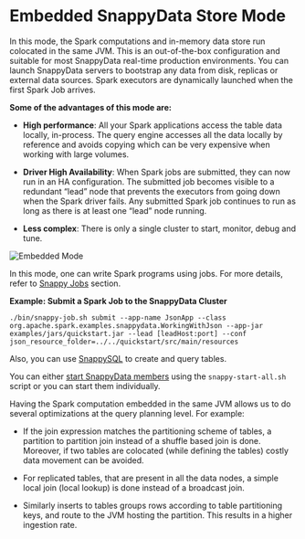 <a id="embeddedmode"></a>
# Embedded SnappyData Store Mode
In this mode, the Spark computations and in-memory data store run colocated in the same JVM. This is an out-of-the-box configuration and suitable for most SnappyData real-time production environments. You can launch SnappyData servers to bootstrap any data from disk, replicas or external data sources.
Spark executors are dynamically launched when the first Spark Job arrives.

**Some of the advantages of this mode are:**

* **High performance**: All your Spark applications access the table data locally, in-process. The query engine accesses all the data locally by reference and avoids copying which can be very expensive when working with large volumes.

* **Driver High Availability**: When Spark jobs are submitted, they can now run in an HA configuration. The submitted job becomes visible to a redundant “lead” node that prevents the executors from going down when the Spark driver fails. Any submitted Spark job continues to run as long as there is at least one “lead” node running.

* **Less complex**: There is only a single cluster to start, monitor, debug and tune.

![Embedded Mode](../Images/SnappyEmbeddedMode.png)

In this mode, one can write Spark programs using jobs. For more details, refer to [Snappy Jobs](../programming_guide/snappydata_jobs.md) section.

**Example: Submit a Spark Job to the SnappyData Cluster**

``` shell
./bin/snappy-job.sh submit --app-name JsonApp --class org.apache.spark.examples.snappydata.WorkingWithJson --app-jar examples/jars/quickstart.jar --lead [leadHost:port] --conf json_resource_folder=../../quickstart/src/main/resources
```

Also, you can use [SnappySQL](../howto/use_snappy_shell.md) to create and query tables.

You can either [start SnappyData members](../howto/start_snappy_cluster.md) using the `snappy-start-all.sh` script or you can start them individually.

Having the Spark computation embedded in the same JVM allows us to do several optimizations at the query planning level. For example:

* If the join expression matches the partitioning scheme of tables, a partition to partition join instead of a shuffle based join is done. </br> Moreover, if two tables are colocated (while defining the tables) costly data movement can be avoided.

* For replicated tables, that are present in all the data nodes, a simple local join (local lookup) is done instead of a broadcast join.

* Similarly inserts to tables groups rows according to table partitioning keys, and route to the JVM hosting the partition. This results in a higher ingestion rate.

